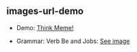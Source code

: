 ## images-url-demo

- Demo: [Think Meme!](https://alejandrojsr7.github.io/images-url-demo/think-meme.jpg)

- Grammar: Verb Be and Jobs: [See image](https://alejandrojsr7.github.io/images-url-demo/Grammar-Verb-Be-and-Jobs.png)
